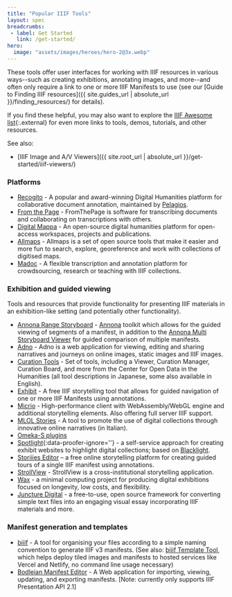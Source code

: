 ```yaml
---
title: "Popular IIIF Tools"
layout: spec
breadcrumbs:
 - label: Get Started
   link: /get-started/
hero:
  image: "assets/images/heroes/hero-2@3x.webp"
---
```


These tools offer user interfaces for working with IIIF resources in various ways--such as creating exhibitions, annotating images, and more--and often only require a link to one or more IIIF Manifests to use (see our [Guide to Finding IIIF resources]({{ site.guides_url | absolute_url }}/finding_resources/) for details).

If you find these helpful, you may also want to explore the [IIIF Awesome list][awesome]{:.external} for even more links to tools, demos, tutorials, and other resources.

See also:
- [IIIF Image and A/V Viewers]({{ site.root_url | absolute_url }}/get-started/iiif-viewers/)


### Platforms 

- [Recogito](https://recogito.pelagios.org/) - A popular and award-winning Digital Humanities platform for collaborative document annotation, maintained by [Pelagios](https://pelagios.org/).
- [From the Page](https://fromthepage.com/) - FromThePage is software for transcribing documents and collaborating on transcriptions with others.
- [Digital Mappa](https://www.digitalmappa.org/) - An open-source digital humanities platform for open-access workspaces, projects and publications.
- [Allmaps](https://allmaps.org/) - Allmaps is a set of open source tools that make it easier and more fun to search, explore, georeference and work with collections of digitised maps.
- [Madoc](https://github.com/digirati-co-uk/madoc-platform) - A flexible transcription and annotation platform for crowdsourcing, research or teaching with IIIF collections.

### Exhibition and guided viewing

Tools and resources that provide functionality for presenting IIIF materials in an exhibition-like setting (and potentially other functionality).

- [Annona Range Storyboard](https://ncsu-libraries.github.io/annona/range/) - [Annona](https://ncsu-libraries.github.io/annona/) toolkit which allows for the guided viewing of segments of a manifest, in addition to the [Annona Multi Storyboard Viewer](https://ncsu-libraries.github.io/annona/multistoryboard/) for guided comparison of multiple manifests.
- [Adno](https://adno.app/en/) - Adno is a web application for viewing, editing and sharing narratives and journeys on online images, static images and IIIF images.
- [Curation Tools](http://codh.rois.ac.jp/software/) - Set of tools, including a Viewer, Curation Manager, Curation Board, and more from the Center for Open Data in the Humanities (all tool descriptions in Japanese, some also available in English).
- [Exhibit](https://exhibit.so/) - A free IIIF storytelling tool that allows for guided navigation of one or more IIIF Manifests using annotations.  
- [Micrio](https://micr.io/iiif) - High-performance client with WebAssembly/WebGL engine and additional storytelling elements. Also offering full server IIIF support.
- [MLOL Stories](https://iiif.medialibrary.it/stories/) - A tool to promote the use of digital collections through innovative online narratives (in Italian).
- [Omeka-S plugins](https://omeka.org/s/modules/IiifServer/)
- [Spotlight](http://spotlight.projectblacklight.org/){:data-proofer-ignore=''} - a self-service approach for creating exhibit websites to highlight digital collections; based on [Blacklight](http://projectblacklight.org/).
- [Storiiies Editor](https://storiiies-editor.cogapp.com/) – a free online storytelling platform for creating guided tours of a single IIIF manifest using annotations.
- [StrollView](https://seige.digital/en/strollview/) - StrollView is a cross-institutional storytelling application.
- [Wax](https://minicomp.github.io/wax/) - a minimal computing project for producing digital exhibitions focused on longevity, low costs, and flexibility.
- [Juncture Digital](https://juncture-digital.org/) - a free-to-use, open source framework for converting simple text files into an engaging visual essay incorporating IIIF materials and more.

### Manifest generation and templates

- [biiif](https://github.com/edsilv/biiif/) - A tool for organising your files according to a simple naming convention to generate IIIF v3 manifests. (See also: [biiif Template Tool](https://github.com/iiif-commons/biiif-template), which helps deploy tiled images and manifests to hosted services like Vercel and Netlify, no command line usage necessary)
- [Bodleian Manifest Editor](https://digital.bodleian.ox.ac.uk/manifest-editor/) - A Web application for importing, viewing, updating, and exporting manifests. [Note: currently only supports IIIF Presentation API 2.1]


<!-- ### Recent community tools

{% for example in site.data.recent_tools %}
- [{{example.name}}]({{example.url}}){%if example.creators%} by {{example.creators}}{% endif %} - {{example.description}} {%if example.demo%}(<a href="{{example.demo}}">Demo</a>){% endif %} {%if example.github%}(<a href="{{example.github}}">Github</a>){% endif %}
{% endfor %}
 -->

 [awesome]: https://github.com/IIIF/awesome-iiif

